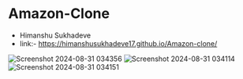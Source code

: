 # Amazon-Clone
- Himanshu Sukhadeve
- link:- https://himanshusukhadeve17.github.io/Amazon-clone/

![Screenshot 2024-08-31 034356](https://github.com/user-attachments/assets/5e7fc0c1-b0c9-4e91-8f93-3399b42edab3)
![Screenshot 2024-08-31 034114](https://github.com/user-attachments/assets/255dc225-be39-4a9f-b6c3-579f60263731)
![Screenshot 2024-08-31 034151](https://github.com/user-attachments/assets/be844ef1-7ffd-47d5-b6ae-a0d6b03e661c)
